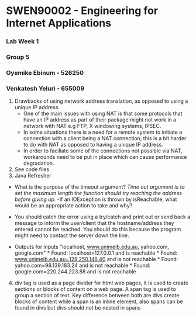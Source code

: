 # SWEN90002 - Engineering for Internet Applications
### Lab Week 1
### Group 5
### Oyemike Ebinum - 526250
### Venkatesh Yeluri - 655009


1. Drawbacks of using network address translation, as
opposed to using a unique IP address.
    - One of the main issues with using NAT is that some protocols that have an IP address as part of their package might not work in a network with NAT e.g FTP, X windowing systems, IPSEC.
    - In some situations there is a need for a remote system to initiate a connection with a client being a NAT connection, this is a bit harder to do with NAT as opposed to having a unique IP address.
    - In order to faciliate some of the connections not possible via NAT, workarounds need to be put in place which can cause performance degradation.
2. See code files
3. Java Refresher
 - What is the purpose of the timeout argument?
 *Time out argument is to set the maximum length the function should try reaching the address before giving up.* 
 -If an IOException is thrown by isReachable, what would be an appropriate action to take and why?

 - You should catch the error using a try/catch and print out or send back a message to inform the user/client that the hostname/address they entered cannot be reached. You should do this because the program might need to contact the server down the line.
 - Outputs for inputs "localhost,
www.unimelb.edu.au, yahoo.com, google.com"
        * Found: localhost=127.0.0.1 and is reachable
        * Found: www.unimelb.edu.au=128.250.148.40 and is not reachable
        * Found: yahoo.com=98.139.183.24 and is not reachable
        * Found: google.com=220.244.223.88 and is not reachable

4. div tag is used as a page divider for html web pages, it is used to create sections or blocks of content on a web page. A span tag is used to group a section of text. Key difference between both are divs create blocks of content while a span is an inline element, also spans can be found in divs but divs should not be nested in spans

